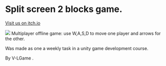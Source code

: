# Split screen 2 blocks game.
[Visit us on itch.io](https://victoku1.itch.io/split-screen-2-blocks-game)

[![](http://img.youtube.com/vi/pzpHLNUNb84/0.jpg)](http://www.youtube.com/watch?v=pzpHLNUNb84 "Video Title")
Multiplayer offline game: use W,A,S,D to move one player and arrows for the other.

Was made as one a weekly task in a unity game development course.

By V-LGame .
